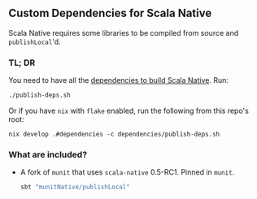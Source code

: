 ## Custom Dependencies for Scala Native

Scala Native requires some libraries to be compiled from source and `publishLocal`'d.

### TL; DR

You need to have all the [dependencies to build Scala Native](https://scala-native.org/en/stable/user/setup.html). Run:
```bash
./publish-deps.sh
```

Or if you have `nix` with `flake` enabled, run the following from this repo's root:
```
nix develop .#dependencies -c dependencies/publish-deps.sh
```

### What are included?

- A fork of `munit` that uses `scala-native` 0.5-RC1.
  Pinned in `munit`.
  ```bash
  sbt "munitNative/publishLocal"
  ```
